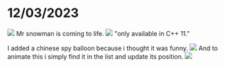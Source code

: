 # 12/03/2023
![](Pasted%20image%2020230312231121.png)
Mr snowman is coming to life.
![](Pasted%20image%2020230312232104.png)
"only available in C++ 11."

I added a chinese spy balloon because i thought it was funny.
![](Pasted%20image%2020230312235654.png)
And to animate this i simply find it in the list and update its position.
![](Pasted%20image%2020230313001648.png)
